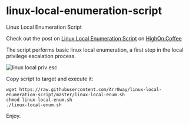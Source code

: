 # linux-local-enumeration-script
Linux Local Enumeration Script

Check out the post on [Linux Local Enumeration Script](https://highon.coffee/blog/linux-local-enumeration-script) on [HighOn.Coffee](https://highon.coffee)  

The script performs basic linux local enumeration, a first step in the local privilege escalation process.

![linux local priv esc](http://i.imgur.com/cHvO7Rt.gif)

Copy script to target and execute it: 

```
wget https://raw.githubusercontent.com/Arr0way/linux-local-enumeration-script/master/linux-local-enum.sh
chmod linux-local-enum.sh
./linux-local-enum.sh 
```

Enjoy. 
